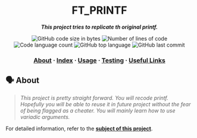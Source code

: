 <h1 align="center">
	FT_PRINTF
</h1>

<p align="center">
	<b><i>This project tries to replicate th original printf.</i></b>
</p>

<p align="center">
	<img alt="GitHub code size in bytes" src="https://img.shields.io/github/languages/code-size/Diogo13Antunes/42Cursus_Printf?color=blueviolet" />
	<img alt="Number of lines of code" src="https://img.shields.io/tokei/lines/github/Diogo13Antunes/42Cursus_Printf?color=blueviolet" />
	<img alt="Code language count" src="https://img.shields.io/github/languages/count/Diogo13Antunes/42Cursus_Printf?color=blue" />
	<img alt="GitHub top language" src="https://img.shields.io/github/languages/top/Diogo13Antunes/42Cursus_Printf?color=blue" />
	<img alt="GitHub last commit" src="https://img.shields.io/github/last-commit/Diogo13Antunes/42Cursus_Printf?color=brightgreen" />
</p>

<h3 align="center">
	<a href="#%EF%B8%8F-about">About</a>
	<span> · </span>
	<a href="#-index">Index</a>
	<span> · </span>
	<a href="#%EF%B8%8F-usage">Usage</a>
	<span> · </span>
	<a href="#-testing">Testing</a>
	<span> · </span>
	<a href="#-useful-links">Useful Links</a>
</h3>

## 🗣️ About

> _This project is pretty straight forward. You will recode printf. Hopefully you will be able to reuse it in future project without the fear of being flagged as a cheater. You will mainly learn how to use variadic arguments._

For detailed information, refer to the [**subject of this project**](https://github.com/appinha/42cursus/tree/master/_PDFs).
